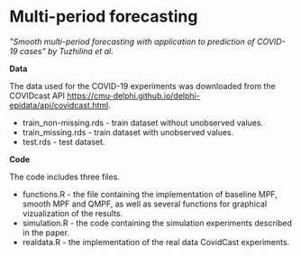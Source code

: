 # Multi-period forecasting

*"Smooth multi-period forecasting with application to prediction of COVID-19 cases" by Tuzhilina et al.*

**Data** 

The data used for the COVID-19 experiments was downloaded from the COVIDcast API https://cmu-delphi.github.io/delphi-epidata/api/covidcast.html. 
* train_non-missing.rds - train dataset without unobserved values.
* train_missing.rds - train dataset with unobserved values.
* test.rds - test dataset.


**Code**

The code includes three files.
* functions.R - the file containing the implementation of baseline MPF, smooth MPF and QMPF, as well as several functions for graphical vizualization of the results.
* simulation.R - the code containing the simulation experiments described in the paper.
* realdata.R - the implementation of the real data CovidCast experiments. 
